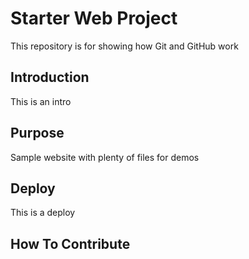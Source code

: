 # Starter Web Project

This repository is for showing how Git and GitHub work

## Introduction

This is an intro

## Purpose

Sample website with plenty of files for demos

## Deploy

This is a deploy

## How To Contribute